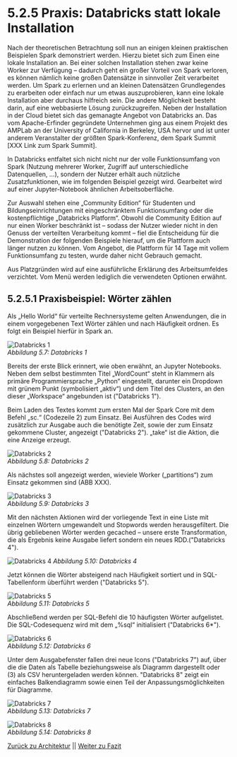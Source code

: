 # 5.2.5 Praxis: Databricks statt lokale Installation

Nach der theoretischen Betrachtung soll nun an einigen kleinen praktischen Beispielen Spark demonstriert werden. Hierzu bietet sich zum Einen eine lokale Installation an. Bei einer solchen Installation stehen zwar keine Worker zur Verfügung – dadurch geht ein großer Vorteil von Spark verloren, es können nämlich keine großen Datensätze in sinnvoller Zeit verarbeitet werden. Um Spark zu erlernen und an kleinen Datensätzen Grundlegendes zu erarbeiten oder einfach nur um etwas auszuprobieren, kann eine lokale Installation aber durchaus hilfreich sein. Die andere Möglichkeit besteht darin, auf eine webbasierte Lösung zurückzugreifen. Neben der Installation in der Cloud bietet sich das gemanagte Angebot von Databricks an. Das vom Apache-Erfinder gegründete Unternehmen ging aus einem Projekt des AMPLab an der University of California in Berkeley, USA hervor und ist unter anderem Veranstalter der größten Spark-Konferenz, dem Spark Summit [XXX Link zum Spark Summit].

In Databricks entfaltet sich nicht nicht nur der volle Funktionsumfang von Spark (Nutzung mehrerer Worker, Zugriff auf unterschiedliche Datenquellen, ...), sondern der Nutzer erhält auch nützliche Zusatzfunktionen, wie im folgenden Beispiel gezeigt wird. Gearbeitet wird auf einer Jupyter-Notebook ähnlichen Arbeitsoberfläche.

Zur Auswahl stehen eine „Community Edition“ für Studenten und Bildungseinrichtungen mit eingeschränktem Funktionsumfang oder die kostenpflichtige „Databricks Platform“. Obwohl die Community Edition auf nur einen Worker beschränkt ist – sodass der Nutzer wieder nicht in den Genuss der verteilten Verarbeitung kommt – fiel die Entscheidung für die Demonstration der folgenden Beispiele hierauf, um die Plattform auch länger nutzen zu können. Vom Angebot, die Plattform für 14 Tage mit vollem Funktionsumfang zu testen, wurde daher nicht Gebrauch gemacht.

Aus Platzgründen wird auf eine ausführliche Erklärung des Arbeitsumfeldes verzichtet. Vom Menü werden lediglich die verwendeten Optionen erwähnt.

## 5.2.5.1 Praxisbeispiel: Wörter zählen

Als „Hello World“ für verteilte Rechnersysteme gelten Anwendungen, die in einem vorgegebenen Text Wörter zählen und nach Häufigkeit ordnen. Es folgt ein Beispiel hierfür in Spark an.

![Databricks 1](../images/5_11.png)<br>
*Abbildung 5.7: Databricks 1*

Bereits der erste Blick erinnert, wie oben erwähnt, an Jupyter Notebooks. Neben dem selbst bestimmten Titel „WordCount“ steht in Klammern als primäre Programmiersprache „Python“ eingestellt, darunter ein Dropdown mit grünem Punkt (symbolisiert „aktiv“) und dem Titel des Clusters, an den dieser „Workspace“ angebunden ist ("Databricks 1").

Beim Laden des Textes kommt zum ersten Mal der Spark Core mit dem Befehl „sc.“ (Codezeile 2) zum Einsatz. Bei Ausführen des Codes wird zusätzlich zur Ausgabe auch die benötigte Zeit, sowie der zum Einsatz gekommene Cluster, angezeigt ("Databricks 2"). „take“ ist die Aktion, die eine Anzeige erzeugt.

![Databricks 2](../images/5_12.png)<br>
*Abbildung 5.8: Databricks 2*

Als nächstes soll angezeigt werden, wieviele Worker („partitions“) zum Einsatz gekommen sind (ABB XXX).

![Databricks 3](../images/5_13.png)<br>
*Abbildung 5.9: Databricks 3*

Mit den nächsten Aktionen wird der vorliegende Text in eine Liste mit einzelnen Wörtern umgewandelt und Stopwords werden herausgefiltert. Die übrig gebliebenen Wörter werden gecached – unsere erste Transformation, die als Ergebnis keine Ausgabe liefert sondern ein neues RDD.("Databricks 4").

![Databricks 4](../images/5_14.png)
*Abbildung 5.10: Databricks 4*

Jetzt können die Wörter absteigend nach Häufigkeit sortiert und in SQL-Tabellenform überführt werden ("Databricks 5").

![Databricks 5](../images/5_15.png)<br>
*Abbildung 5.11: Databricks 5*

Abschließend werden per SQL-Befehl die 10 häufigsten Wörter aufgelistet. Die SQL-Codesequenz wird mit dem „%sql“ initialisiert ("Databricks 6*").

![Databricks 6](../images/5_16.png)<br>
*Abbildung 5.12: Databricks 6*

Unter dem Ausgabefenster fallen drei neue Icons ("Databricks 7") auf, über die die Daten als Tabelle beziehungsweise als Diagramm dargestellt oder (3) als CSV heruntergeladen werden können. "Databricks 8" zeigt ein einfaches Balkendiagramm sowie einen Teil der Anpassungsmöglichkeiten für Diagramme.

![Databricks 7](../images/5_17.png)<br>
*Abbildung 5.13: Databricks 7*

![Databricks 8](../images/5_18.png)<br>
*Abbildung 5.14: Databricks 8*

[Zurück zu Architektur](./5_2_4_Architektur.md) || [Weiter zu Fazit](./XXX.md)
